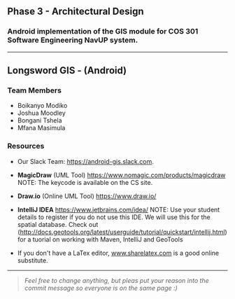## Phase 3 - Architectural Design
### Android implementation of the GIS module for COS 301 Software Engineering NavUP system.
---
## Longsword GIS - (Android)

### Team Members
- Boikanyo Modiko
- Joshua Moodley
- Bongani Tshela
- Mfana Masimula

### Resources
* Our Slack Team: https://android-gis.slack.com.

* <b>MagicDraw</b> (UML Tool) https://www.nomagic.com/products/magicdraw NOTE: The keycode is available on the CS site.
* <b>Draw.io</b> (Online UML Tool) https://www.draw.io/ 
* <b>IntelliJ IDEA</b> https://www.jetbrains.com/idea/ NOTE: Use your student details to register if you do not use this IDE. We will use this for the spatial database. Check out (http://docs.geotools.org/latest/userguide/tutorial/quickstart/intellij.html) for a tuorial on working with Maven, IntelliJ and GeoTools

* If you don't have a LaTex editor, www.sharelatex.com is a good online substitute.

---
><i>Feel free to change anything, but pleas put your reason into the commit message so everyone is on the same page :)</i>
